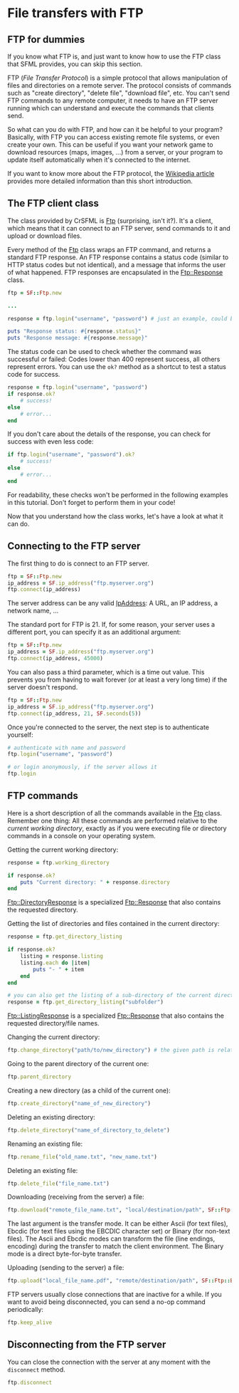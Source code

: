 # File transfers with FTP

## FTP for dummies

If you know what FTP is, and just want to know how to use the FTP class that SFML provides, you can skip this section.

FTP (*File Transfer Protocol*) is a simple protocol that allows manipulation of files and directories on a remote server. The protocol consists of commands such as "create directory", "delete file", "download file", etc. You can't send FTP commands to any remote computer, it needs to have an FTP server running which can understand and execute the commands that clients send.

So what can you do with FTP, and how can it be helpful to your program? Basically, with FTP you can access existing remote file systems, or even create your own. This can be useful if you want your network game to download resources (maps, images, ...) from a server, or your program to update itself automatically when it's connected to the internet.

If you want to know more about the FTP protocol, the [Wikipedia article](http://en.wikipedia.org/wiki/File_Transfer_Protocol "FTP on wikipedia") provides more detailed information than this short introduction.

## The FTP client class

The class provided by CrSFML is [Ftp]({{book.api}}/Ftp.html) (surprising, isn't it?). It's a client, which means that it can connect to an FTP server, send commands to it and upload or download files.

Every method of the [Ftp]({{book.api}}/Ftp.html) class wraps an FTP command, and returns a standard FTP response. An FTP response contains a status code (similar to HTTP status codes but not identical), and a message that informs the user of what happened. FTP responses are encapsulated in the [Ftp::Response]({{book.api}}/Ftp::Response.html) class.

```ruby
ftp = SF::Ftp.new

...

response = ftp.login("username", "password") # just an example, could be any method

puts "Response status: #{response.status}"
puts "Response message: #{response.message}"
```

The status code can be used to check whether the command was successful or failed: Codes lower than 400 represent success, all others represent errors. You can use the `ok?` method as a shortcut to test a status code for success.

```ruby
response = ftp.login("username", "password")
if response.ok?
    # success!
else
    # error...
end
```

If you don't care about the details of the response, you can check for success with even less code:

```ruby
if ftp.login("username", "password").ok?
    # success!
else
    # error...
end
```

For readability, these checks won't be performed in the following examples in this tutorial. Don't forget to perform them in your code!

Now that you understand how the class works, let's have a look at what it can do.

## Connecting to the FTP server

The first thing to do is connect to an FTP server.

```ruby
ftp = SF::Ftp.new
ip_address = SF.ip_address("ftp.myserver.org")
ftp.connect(ip_address)
```

The server address can be any valid [IpAddress]({{book.api}}/IpAddress.html): A URL, an IP address, a network name, ...

The standard port for FTP is 21. If, for some reason, your server uses a different port, you can specify it as an additional argument:

```ruby
ftp = SF::Ftp.new
ip_address = SF.ip_address("ftp.myserver.org")
ftp.connect(ip_address, 45000)
```

You can also pass a third parameter, which is a time out value. This prevents you from having to wait forever (or at least a very long time) if the server doesn't respond.

```ruby
ftp = SF::Ftp.new
ip_address = SF.ip_address("ftp.myserver.org")
ftp.connect(ip_address, 21, SF.seconds(5))
```

Once you're connected to the server, the next step is to authenticate yourself:

```ruby
# authenticate with name and password
ftp.login("username", "password")

# or login anonymously, if the server allows it
ftp.login
```

## FTP commands

Here is a short description of all the commands available in the [Ftp]({{book.api}}/Ftp.html) class. Remember one thing: All these commands are performed relative to the *current working directory*, exactly as if you were executing file or directory commands in a console on your operating system.

Getting the current working directory:

```ruby
response = ftp.working_directory

if response.ok?
    puts "Current directory: " + response.directory
end
```

[Ftp::DirectoryResponse]({{book.api}}/Ftp::DirectoryResponse.html) is a specialized [Ftp::Response]({{book.api}}/Ftp::Response.html) that also contains the requested directory.

Getting the list of directories and files contained in the current directory:

```ruby
response = ftp.get_directory_listing

if response.ok?
    listing = response.listing
    listing.each do |item|
        puts "- " + item
    end
end

# you can also get the listing of a sub-directory of the current directory:
response = ftp.get_directory_listing("subfolder")
```

[Ftp::ListingResponse]({{book.api}}/Ftp::ListingResponse.html) is a specialized [Ftp::Response]({{book.api}}/Ftp::Response.html) that also contains the requested directory/file names.

Changing the current directory:

```ruby
ftp.change_directory("path/to/new_directory") # the given path is relative to the current directory
```

Going to the parent directory of the current one:

```ruby
ftp.parent_directory
```

Creating a new directory (as a child of the current one):

```ruby
ftp.create_directory("name_of_new_directory")
```

Deleting an existing directory:

```ruby
ftp.delete_directory("name_of_directory_to_delete")
```

Renaming an existing file:

```ruby
ftp.rename_file("old_name.txt", "new_name.txt")
```

Deleting an existing file:

```ruby
ftp.delete_file("file_name.txt")
```

Downloading (receiving from the server) a file:

```ruby
ftp.download("remote_file_name.txt", "local/destination/path", SF::Ftp::Ascii)
```

The last argument is the transfer mode. It can be either Ascii (for text files), Ebcdic (for text files using the EBCDIC character set) or Binary (for non-text files). The Ascii and Ebcdic modes can transform the file (line endings, encoding) during the transfer to match the client environment. The Binary mode is a direct byte-for-byte transfer.

Uploading (sending to the server) a file:

```ruby
ftp.upload("local_file_name.pdf", "remote/destination/path", SF::Ftp::Binary)
```

FTP servers usually close connections that are inactive for a while. If you want to avoid being disconnected, you can send a no-op command periodically:

```ruby
ftp.keep_alive
```

## Disconnecting from the FTP server

You can close the connection with the server at any moment with the `disconnect` method.

```ruby
ftp.disconnect
```
